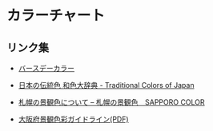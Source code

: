 # カラーチャート

## リンク集

- [バースデーカラー](http://birthday-color.cafein.jp/)
- [日本の伝統色 和色大辞典 - Traditional Colors of Japan](https://www.colordic.org/w)
- [札幌の景観色について – 札幌の景観色　SAPPORO COLOR](https://sapporocolor.jp/keikanshoku/)

- [大阪府景観色彩ガイドライン(PDF)](http://www.pref.osaka.lg.jp/attach/2687/00005055/view_colour_guide_line.pdf)